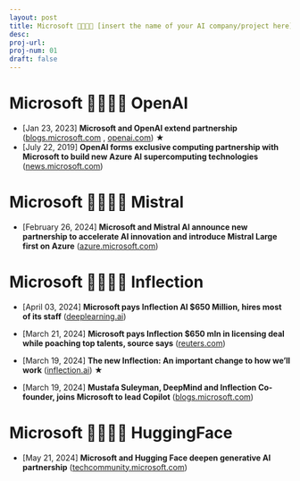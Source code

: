 ```yaml
---
layout: post
title: Microsoft 🫱🏻‍🫲🏽 [insert the name of your AI company/project here]
desc: 
proj-url:
proj-num: 01
draft: false
---
```



# Microsoft 🫱🏻‍🫲🏽 OpenAI 

- [Jan 23, 2023] **Microsoft and OpenAI extend partnership** ([blogs.microsoft.com](https://blogs.microsoft.com/blog/2023/01/23/microsoftandopenaiextendpartnership/)
, [openai.com](https://openai.com/index/openai-and-microsoft-extend-partnership/)) ★ 
- [July 22, 2019] **OpenAI forms exclusive computing partnership with Microsoft to build new Azure AI supercomputing technologies** ([news.microsoft.com](https://news.microsoft.com/2019/07/22/openai-forms-exclusive-computing-partnership-with-microsoft-to-build-new-azure-ai-supercomputing-technologies/))


# Microsoft 🫱🏻‍🫲🏽 Mistral

- [February 26, 2024] **Microsoft and Mistral AI announce new partnership to accelerate AI innovation and introduce Mistral Large first on Azure** ([azure.microsoft.com](https://azure.microsoft.com/en-us/blog/microsoft-and-mistral-ai-announce-new-partnership-to-accelerate-ai-innovation-and-introduce-mistral-large-first-on-azure/))


# Microsoft 🫱🏻‍🫲🏽 Inflection

- [April 03, 2024] **Microsoft pays Inflection AI $650 Million, hires most of its staff** ([deeplearning.ai](https://www.deeplearning.ai/the-batch/microsoft-pays-inflection-ai-650-million-hires-most-of-its-staff/))

- [March 21, 2024] **Microsoft pays Inflection $650 mln in licensing deal while poaching top talents, source says** ([reuters.com](https://www.reuters.com/technology/microsoft-agreed-pay-inflection-650-mln-while-hiring-its-staff-information-2024-03-21))

- [March 19, 2024] **The new Inflection: An important change to how we’ll work** ([inflection.ai](https://inflection.ai/the-new-inflection)) ★

- [March 19, 2024] **Mustafa Suleyman, DeepMind and Inflection Co-founder, joins Microsoft to lead Copilot** ([blogs.microsoft.com](https://blogs.microsoft.com/blog/2024/03/19/mustafa-suleyman-deepmind-and-inflection-co-founder-joins-microsoft-to-lead-copilot/))

# Microsoft 🫱🏻‍🫲🏽 HuggingFace

- [May 21, 2024] **Microsoft and Hugging Face deepen generative AI partnership** ([techcommunity.microsoft.com](https://techcommunity.microsoft.com/t5/ai-ai-platform-blog/microsoft-and-hugging-face-deepen-generative-ai-partnership/ba-p/4144565))

